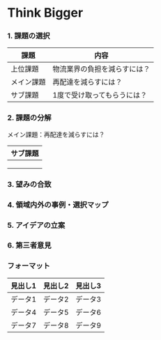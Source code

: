 # Think Bigger

### 1. 課題の選択
| 課題 | 内容 |
|---------|---------|
| 上位課題 | 物流業界の負担を減らすには？ |
| メイン課題 | 再配達を減らすには？ |
| サブ課題 | 1度で受け取ってもらうには？ |

### 2. 課題の分解
メイン課題：再配達を減らすには？

| サブ課題 |
|---------|
|  |
|  |
|  |


### 3. 望みの合致


### 4. 領域内外の事例・選択マップ


### 5. アイデアの立案


### 6. 第三者意見


### フォーマット
| 見出し1 | 見出し2 | 見出し3 |
|---------|---------|---------|
| データ1 | データ2 | データ3 |
| データ4 | データ5 | データ6 |
| データ7 | データ8 | データ9 |
